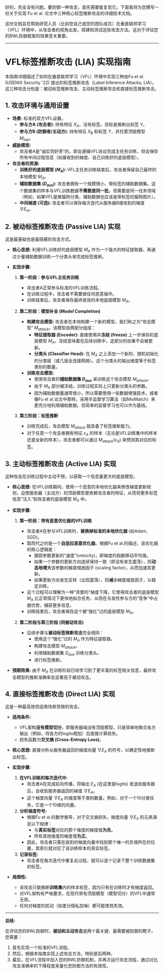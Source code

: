 好的，完全没有问题。要防御一种攻击，首先需要能复现它。下面我将为您撰写一份关于实现 Fu et al. 论文中三种核心标签推断攻击的详细技术文档。

这份文档旨在帮助研究人员（比如您自己或您的团队成员）在垂直联邦学习（VFL）环境中，从攻击者的视角出发，搭建和测试这些攻击方法。这对于评估您的BWL防御框架的效果至关重要。

---

# VFL标签推断攻击 (LIA) 实现指南

本指南详细描述了如何在垂直联邦学习（VFL）环境中实现三种由Fu et al. (USENIX Security '22) 提出的标签推断攻击（Label Inference Attacks, LIA）。这三种攻击分别是：被动标签推断攻击、主动标签推断攻击和直接标签推断攻击。

## 1. 攻击环境与通用设置

-   **场景:** 标准的双方VFL设置。
    -   **参与方A (攻击者):** 持有特征 $X_A$，没有标签。目标是推断出标签 $Y$。
    -   **参与方B (防御者/主动方):** 持有特征 $X_B$ 和标签 $Y$，并托管顶层模型 $M_{top}$。
-   **威胁模型:**
    -   攻击者A是“诚实但好奇”的，即会遵循VFL协议完成主任务训练，但会保存所有中间过程信息（如接收到的梯度、自己训练好的底层模型）。
-   **攻击者的资源:**
    -   **训练好的底层模型 ($M_A$):** VFL主任务训练结束后，攻击者保留自己最终的本地模型 $M_A$。
    -   **辅助数据集 ($D_{aux}$):** 攻击者拥有一个规模很小、带标签的辅助数据集。这个数据集的样本与VFL训练数据**不需要是同一批**，但需要是同一任务领域（例如，如果VFL是做猫狗分类，辅助数据也应该是带标签的猫狗图片）。
    -   **中间梯度 (可选):** 攻击者可以保存每次迭代从服务器B接收到的梯度 $\nabla E_A$。

## 2. 被动标签推断攻击 (Passive LIA) 实现

这是最基础也是最隐蔽的攻击方式。

-   **核心思想:** 利用VFL训练好的底层模型 $M_A$ 作为一个强大的特征提取器，再通过少量辅助数据训练一个分类头来完成标签推断。

-   **实现步骤:**

    1.  **第一阶段：参与VFL主任务训练**
        -   攻击者A正常参与标准的VFL训练流程。
        -   在训练过程中，攻击者不需要做任何恶意操作。
        -   训练结束后，攻击者保存最终收敛的本地底层模型 $M_A$。

    2.  **第二阶段：模型补全 (Model Completion)**
        -   **构建攻击模型:** 攻击者在本地构建一个新的模型，我们称之为“攻击模型” $M_{attack}$。该模型由两部分组成：
            -   **特征提取器 (Encoder):** 直接使用并**冻结 (freeze)** 上一步保存的底层模型 $M_A$。冻结意味着在后续训练中，这部分的权重不会被更新。
            -   **分类头 (Classifier Head):** 在 $M_A$ 之上添加一个新的、随机初始化的分类层（或几层全连接网络）。这个分类头的输出维度等于标签类别的数量。
        -   **训练攻击模型:**
            -   使用攻击者的**辅助数据集 $D_{aux}$** 来训练这个攻击模型 $M_{attack}$。
            -   由于 $M_A$ 部分被冻结，训练过程实际上只更新分类头的参数。
            -   因为辅助数据量通常很小，所以需要使用一些数据增强技术，或者像Fu et al.论文中那样，采用半监督学习算法（如MixMatch）来更充分地利用辅助数据。但简单的监督学习也可以作为基线。

    3.  **第三阶段：标签推断**
        -   训练完成后，攻击模型 $M_{attack}$ 就具备了标签推断能力。
        -   对于任意一个攻击者拥有特征 $x_A$ 的样本（无论是VFL训练集中的样本还是全新的样本），攻击者都可以通过 $M_{attack}(x_A)$ 来预测其对应的标签。

## 3. 主动标签推断攻击 (Active LIA) 实现

这种攻击在训练过程中主动干预，以获取一个信息量更大的底层模型。

-   **核心思想:** 在VFL训练期间，使用一个恶意的本地优化器来修改梯度更新规则，迫使服务器（主动方）的顶层模型更依赖攻击者的特征，从而将更多标签信息“注入”到攻击者的底层模型 $M_A$ 中。

-   **实现步骤:**

    1.  **第一阶段：带有恶意优化器的VFL训练**
        -   攻击者A在参与VFL训练时，**替换掉标准的本地优化器** (如Adam, SGD)。
        -   取而代之的是一个**自适应恶意优化器**。根据Fu et al.的描述，该优化器的核心逻辑是：
            -   跟踪参数更新的“速度”(velocity)，即梯度的指数移动平均值。
            -   如果一个参数的更新方向连续保持一致（即没有发生震荡），则**动态地增大**该参数的梯度缩放因子 (scaling factor)，从而加速其更新。
            -   如果更新方向发生反转（出现震荡），则**减小**梯度缩放因子，以稳定训练。
        -   这个过程可以理解为一种“贪婪的”梯度下降，它使得攻击者的底层模型 $M_A$ 比正常情况下更快地拟合任务，从而在与良性参与方的“竞争”中占据优势，捕获更多信息。
        -   训练结束后，攻击者保存这个被“强化”过的底层模型 $M_A$。

    2.  **第二阶段与第三阶段 (同被动攻击)**
        -   后续步骤与**被动标签推断攻击**完全相同：
            -   使用这个“强化”过的 $M_A$ 作为特征提取器。
            -   构建攻击模型 $M_{attack}$。
            -   利用辅助数据集 $D_{aux}$ 训练分类头。
            -   进行标签推断。

-   **预期效果:** 由于 $M_A$ 在训练阶段已经学习到了更丰富的标签相关信息，最终攻击模型的推断准确率会显著高于被动攻击。

## 4. 直接标签推断攻击 (Direct LIA) 实现

这是一种最高效但适用场景受限的攻击。

-   **适用条件:**
    -   VFL架构**没有模型切分**，即服务器端没有顶层模型，只是简单地聚合各方输出（例如，将各方的logits相加）后直接计算损失。
    -   损失函数为**交叉熵 (Cross-Entropy Loss)**。

-   **核心思想:** 直接分析从服务器返回的梯度向量 $\nabla E_A$ 的符号，以确定性地推断出标签。

-   **实现步骤:**

    1.  **在VFL训练的每次迭代中:**
        -   攻击者A在完成前向传播，将输出 $E_A$ (在这里是logits) 发送给服务器后，会收到服务器返回的梯度 $\nabla E_A$。
        -   这个梯度向量 $\nabla E_A$ 的维度等于类别数量。例如，对于一个10分类任务，它是一个10维的向量。
    2.  **分析梯度符号:**
        -   根据Fu et al.的数学推导，对于交叉熵损失，梯度向量 $\nabla E_A$ 的元素满足以下规律：
            -   与**真实标签**对应的那个维度的梯度值**为负**。
            -   所有其他维度的梯度值**为正**。
        -   因此，攻击者只需在收到的梯度向量中找到那个唯一的负值所在的位置，其索引就对应了该训练样本的真实标签。
    3.  **记录标签:**
        -   攻击者在每次迭代中重复此过程，就可以逐个记录下整个训练数据集的标签。

-   **局限性:**
    -   该攻击只能推断**训练集**内的样本标签，因为只有在训练时才有梯度返回。
    -   对VFL架构有严格要求，在现代带有顶层模型（模型切分）的VFL中通常无效。
    -   任何对梯度的扰动（如差分隐私加噪）都可能使其失效。

---
**总结:**

在评估您的BWL防御时，**被动和主动攻击**是两个最关键、最需要被防御的靶子。您需要：
1.  首先实现一个标准的VFL流程。
2.  然后，根据本指南实现上述攻击方法，特别是前两种。
3.  最后，在VFL流程中加入您的BWL防御机制，并再次运行攻击流程，通过对比攻击准确率的下降程度来量化您防御方法的有效性。